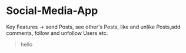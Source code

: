 # Social-Media-App
Key Features -> send Posts, see other's Posts, like and unlike Posts,add comments, follow and unfollow Users etc.
> hello
